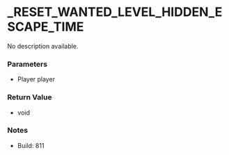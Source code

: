# _RESET_WANTED_LEVEL_HIDDEN_ESCAPE_TIME

No description available.

### Parameters
* Player player

### Return Value
* void

### Notes
* Build: 811

